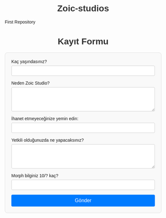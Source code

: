 # Zoic-studios
First Repository
<!DOCTYPE html>
<html lang="tr">
<head>
    <meta charset="UTF-8">
    <meta name="viewport" content="width=device-width, initial-scale=1.0">
    <title>Kayıt Formu</title>
    <style>
        body {
            font-family: Arial, sans-serif;
            margin: 20px;
        }
        .container {
            max-width: 600px;
            margin: 0 auto;
        }
        form {
            border: 1px solid #ddd;
            padding: 20px;
            border-radius: 8px;
            background-color: #f9f9f9;
        }
        h1 {
            text-align: center;
            color: #333;
        }
        .form-group {
            margin-bottom: 15px;
        }
        label {
            display: block;
            margin-bottom: 5px;
        }
        textarea,
        input[type="text"],
        input[type="number"],
        input[type="tel"] {
            width: 100%;
            padding: 8px;
            border: 1px solid #ccc;
            border-radius: 4px;
        }
        button {
            display: block;
            width: 100%;
            padding: 10px;
            background-color: #007bff;
            color: white;
            border: none;
            border-radius: 4px;
            font-size: 16px;
            cursor: pointer;
        }
        button:hover {
            background-color: #0056b3;
        }
    </style>
</head>
<body>
    <div class="container">
        <h1>Kayıt Formu</h1>
        <form>
            <div class="form-group">
                <label for="age">Kaç yaşındasınız?</label>
                <input type="number" id="age" name="age" required>
            </div>
            <div class="form-group">
                <label for="reason">Neden Zoic Studio?</label>
                <textarea id="reason" name="reason" rows="4" required></textarea>
            </div>
            <div class="form-group">
                <label for="oath">İhanet etmeyeceğinize yemin edin:</label>
                <input type="text" id="oath" name="oath" required>
            </div>
            <div class="form-group">
                <label for="actions">Yetkili olduğunuzda ne yapacaksınız?</label>
                <textarea id="actions" name="actions" rows="4" required></textarea>
            </div>
            <div class="form-group">
                <label for="morph">Morph bilginiz 10/? kaç?</label>
                <input type="number" id="morph" name="morph" required>
            </div>
            <button type="submit">Gönder</button>
        </form>
    </div>
</body>
</html>

